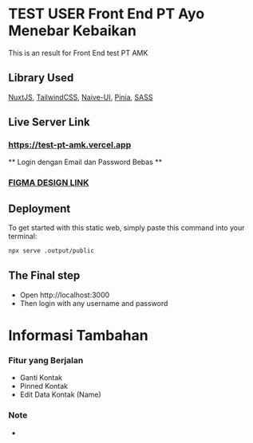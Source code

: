 # TEST USER Front End PT Ayo Menebar Kebaikan

This is an result for Front End test PT AMK
## Library Used
[NuxtJS](https://nuxt.com/docs/getting-started/installation), [TailwindCSS](https://github.com/nextauthjs/next-auth), [Naive-UI](https://www.naiveui.com), [Pinia](https://pinia.vuejs.org), [SASS](https://sass-lang.com/)

## Live Server Link
### https://test-pt-amk.vercel.app
** Login dengan Email dan Password Bebas **
### [FIGMA DESIGN LINK](https://www.figma.com/design/7h8Ht6OMFuzwByKWo4Bhv4/Untitled?node-id=0-1&t=K6eCW5uLkZ3rSq80-1)

## Deployment
To get started with this static web, simply paste this command into your terminal:

```bash
npx serve .output/public
```

## The Final step
- Open http://localhost:3000
- Then login with any username and password

# Informasi Tambahan
### Fitur yang Berjalan
- Ganti Kontak
- Pinned Kontak
- Edit Data Kontak (Name)

### Note
-